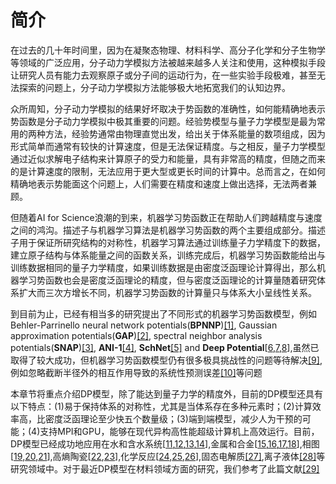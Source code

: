 # 简介

在过去的几十年时间里，因为在凝聚态物理、材料科学、高分子化学和分子生物学等领域的广泛应用，分子动力学模拟方法被越来越多人关注和使用，这种模拟手段让研究人员有能力去观察原子或分子间的运动行为，在一些实验手段极难，甚至无法探索的问题上，分子动力学模拟方法能够极大地拓宽我们的认知边界。

众所周知，分子动力学模拟的结果好坏取决于势函数的准确性，如何能精确地表示势函数是分子动力学模拟中极其重要的问题。经验势模型与量子力学模型是最为常用的两种方法，经验势通常由物理直觉出发，给出关于体系能量的数项组成，因为形式简单而通常有较快的计算速度，但是无法保证精度。与之相反，量子力学模型通过近似求解电子结构来计算原子的受力和能量，具有非常高的精度，但随之而来的是计算速度的限制，无法应用于更大型或更长时间的计算中。总而言之，在如何精确地表示势能面这个问题上，人们需要在精度和速度上做出选择，无法两者兼顾。

但随着AI for Science浪潮的到来，机器学习势函数正在帮助人们跨越精度与速度之间的鸿沟。描述子与机器学习算法是机器学习势函数的两个主要组成部分。描述子用于保证所研究结构的对称性，机器学习算法通过训练量子力学精度下的数据，建立原子结构与体系能量之间的函数关系，训练完成后，机器学习势函数能给出与训练数据相同的量子力学精度，如果训练数据是由密度泛函理论计算得出，那么机器学习势函数也会是密度泛函理论的精度，但与密度泛函理论的计算量随着研究体系扩大而三次方增长不同，机器学习势函数的计算量只与体系大小呈线性关系。

到目前为止，已经有相当多的研究提出了不同形式的机器学习势函数模型，例如Behler-Parrinello neural network potentials(**BPNNP**)[[1]](https://doi.org/10.1103/PhysRevLett.98.146401), Gaussian approximation potentials(**GAP**)[[2]](https://doi.org/10.1103/PhysRevLett.104.136403), spectral neighbor analysis potentials(**SNAP**)[[3]](https://doi.org/10.1007/978-3-319-07518-1_2), **ANI-1**[[4]](https://doi.org/10.1039/C6SC05720A), **SchNet**[[5]](https://dl.acm.org/doi/10.5555/3294771.3294866) and **Deep Potential**[[6](https://doi.org/10.4208/cicp.OA-2017-0213),[7](https://doi.org/10.1103/physrevlett.120.143001),[8](http://dl.acm.org/doi/10.55v55/3327345.3327356)],虽然已取得了较大成功，但机器学习势函数模型仍有很多极具挑战性的问题等待解决[[9]](https://doi.org/10.1002/adma.201902765),例如忽略截断半径外的相互作用导致的系统性预测误差[[10]](https://doi.org/10.1063/5.0031215)等问题

本章节将重点介绍DP模型，除了能达到量子力学的精度外，目前的DP模型还具有以下特点：(1)易于保持体系的对称性，尤其是当体系存在多种元素时；(2)计算效率高，比密度泛函理论至少快五个数量级；(3)端到端模型，减少人为干预的可能；(4)支持MPI和GPU，能够在现代异构高性能超级计算机上高效运行。目前，DP模型已经成功地应用在水和含水系统[[11](https://doi.org/10.1103/PhysRevB.102.214113),[12](https://doi.org/10.1039/D0CP01893G),[13](https://doi.org/10.1039/C9SC05116C),[14](https://doi.org/10.1103/PhysRevB.104.224202)],金属和合金[[15](https://doi.org/10.1103/PhysRevMaterials.3.023804),[16](https://doi.org/10.3389/fchem.2020.589795),[17](https://doi.org/10.1088/1674-1056/abf134),[18](https://doi.org/10.1038/s41524-021-00661-y)],相图[[19](https://doi.org/10.1038/s41467-020-16372-9),[20](https://doi.org/10.1103/PhysRevLett.126.236001),[21](https://doi.org/10.1103/PhysRevLett.127.080603)],高熵陶瓷[[22](https://doi.org/10.1016/j.jmst.2020.01.005),[23](https://doi.org/10.1016/j.jmst.2020.07.014)],化学反应[[24](https://doi.org/10.1038/s41467-020-19497-z),[25](https://doi.org/10.1021/acs.energyfuels.0c03211),[26](https://doi.org/10.26434/chemrxiv.14120447)],固态电解质[[27]](https://doi.org/10.1063/5.0041849),离子液体[[28]](https://doi.org/10.1021/acsami.0c20665)等研究领域中。对于最近DP模型在材料领域方面的研究，我们参考了此篇文献[[29]](https://doi.org/10.48550/arXiv.2203.00393)


